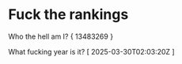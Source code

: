 # Fuck the rankings

Who the hell am I?
{ 13483269 }

What fucking year is it?
[ 2025-03-30T02:03:20Z ]
